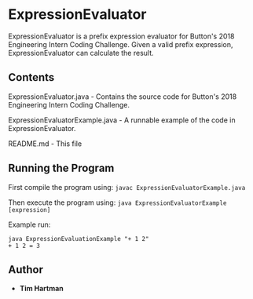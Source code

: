 # ExpressionEvaluator

ExpressionEvaluator is a prefix expression evaluator for Button's 2018 Engineering Intern Coding Challenge.
Given a valid prefix expression, ExpressionEvaluator can calculate the result.

## Contents

ExpressionEvaluator.java
    - Contains the source code for Button's 2018 Engineering Intern Coding Challenge.
    
ExpressionEvaluatorExample.java
    - A runnable example of the code in ExpressionEvaluator.

README.md
    - This file

## Running the Program

First compile the program using:
    `javac ExpressionEvaluatorExample.java`

Then execute the program using:
    `java ExpressionEvaluatorExample [expression]`

Example run:

```
java ExpressionEvaluationExample "+ 1 2"
+ 1 2 = 3
```

## Author

* **Tim Hartman**


